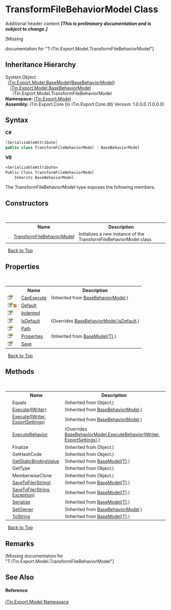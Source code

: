 # TransformFileBehaviorModel Class
Additional header content _**\[This is preliminary documentation and is subject to change.\]**_

\[Missing <summary> documentation for "T:iTin.Export.Model.TransformFileBehaviorModel"\]


## Inheritance Hierarchy
System.Object<br />&nbsp;&nbsp;<a href="6632f561-4175-f1f2-939c-ac8b10159529">iTin.Export.Model.BaseModel</a>(<a href="f9334797-bdc1-1e81-7c19-cea545d52cb6">BaseBehaviorModel</a>)<br />&nbsp;&nbsp;&nbsp;&nbsp;<a href="f9334797-bdc1-1e81-7c19-cea545d52cb6">iTin.Export.Model.BaseBehaviorModel</a><br />&nbsp;&nbsp;&nbsp;&nbsp;&nbsp;&nbsp;iTin.Export.Model.TransformFileBehaviorModel<br />
**Namespace:**&nbsp;<a href="ef57ffcc-e95e-b212-5a46-9aa6f5a3511f">iTin.Export.Model</a><br />**Assembly:**&nbsp;iTin.Export.Core (in iTin.Export.Core.dll) Version: 1.0.0.0 (1.0.0.0)

## Syntax

**C#**<br />
``` C#
[SerializableAttribute]
public class TransformFileBehaviorModel : BaseBehaviorModel
```

**VB**<br />
``` VB
<SerializableAttribute>
Public Class TransformFileBehaviorModel
	Inherits BaseBehaviorModel
```

The TransformFileBehaviorModel type exposes the following members.


## Constructors
&nbsp;<table><tr><th></th><th>Name</th><th>Description</th></tr><tr><td>![Public method](media/pubmethod.gif "Public method")</td><td><a href="e0c52305-22ef-4cdc-a69b-94f54b36974b">TransformFileBehaviorModel</a></td><td>
Initializes a new instance of the TransformFileBehaviorModel class</td></tr></table>&nbsp;
<a href="#transformfilebehaviormodel-class">Back to Top</a>

## Properties
&nbsp;<table><tr><th></th><th>Name</th><th>Description</th></tr><tr><td>![Public property](media/pubproperty.gif "Public property")</td><td><a href="490e87df-0a70-b7d6-1020-b72adfc5e3ed">CanExecute</a></td><td> (Inherited from <a href="f9334797-bdc1-1e81-7c19-cea545d52cb6">BaseBehaviorModel</a>.)</td></tr><tr><td>![Public property](media/pubproperty.gif "Public property")![Static member](media/static.gif "Static member")</td><td><a href="4508294c-aba6-46ea-9a34-2d809b53a7fc">Default</a></td><td /></tr><tr><td>![Public property](media/pubproperty.gif "Public property")</td><td><a href="cc428eef-6a06-5622-2681-7dea822147fb">Indented</a></td><td /></tr><tr><td>![Public property](media/pubproperty.gif "Public property")</td><td><a href="040f31fa-b924-b670-27a1-e7780f6e7ebc">IsDefault</a></td><td> (Overrides <a href="97ded36f-00a1-970b-ac0d-96f90390a5ff">BaseBehaviorModel.IsDefault</a>.)</td></tr><tr><td>![Public property](media/pubproperty.gif "Public property")</td><td><a href="33cf91a0-6dad-abbe-c375-b2415ff13801">Path</a></td><td /></tr><tr><td>![Public property](media/pubproperty.gif "Public property")</td><td><a href="7e88785e-5670-4515-defa-d3f60ae16111">Properties</a></td><td> (Inherited from <a href="6632f561-4175-f1f2-939c-ac8b10159529">BaseModel(T)</a>.)</td></tr><tr><td>![Public property](media/pubproperty.gif "Public property")</td><td><a href="8352bb3c-937d-9428-349a-12b5002be814">Save</a></td><td /></tr></table>&nbsp;
<a href="#transformfilebehaviormodel-class">Back to Top</a>

## Methods
&nbsp;<table><tr><th></th><th>Name</th><th>Description</th></tr><tr><td>![Public method](media/pubmethod.gif "Public method")</td><td>Equals</td><td> (Inherited from Object.)</td></tr><tr><td>![Public method](media/pubmethod.gif "Public method")</td><td><a href="8f146636-5f9c-1a5f-1b11-939b55e93949">Execute(IWriter)</a></td><td> (Inherited from <a href="f9334797-bdc1-1e81-7c19-cea545d52cb6">BaseBehaviorModel</a>.)</td></tr><tr><td>![Public method](media/pubmethod.gif "Public method")</td><td><a href="9d56305d-a549-328a-5c31-3836b28cd954">Execute(IWriter, ExportSettings)</a></td><td> (Inherited from <a href="f9334797-bdc1-1e81-7c19-cea545d52cb6">BaseBehaviorModel</a>.)</td></tr><tr><td>![Protected method](media/protmethod.gif "Protected method")</td><td><a href="a26231f8-8a27-3700-881a-2b2a1f6473ae">ExecuteBehavior</a></td><td> (Overrides <a href="dec66c90-2a13-0a1d-5726-d99c2160fc54">BaseBehaviorModel.ExecuteBehavior(IWriter, ExportSettings)</a>.)</td></tr><tr><td>![Protected method](media/protmethod.gif "Protected method")</td><td>Finalize</td><td> (Inherited from Object.)</td></tr><tr><td>![Public method](media/pubmethod.gif "Public method")</td><td>GetHashCode</td><td> (Inherited from Object.)</td></tr><tr><td>![Protected method](media/protmethod.gif "Protected method")</td><td><a href="4253f171-71af-35d6-e1b1-47af647eb205">GetStaticBindingValue</a></td><td> (Inherited from <a href="6632f561-4175-f1f2-939c-ac8b10159529">BaseModel(T)</a>.)</td></tr><tr><td>![Public method](media/pubmethod.gif "Public method")</td><td>GetType</td><td> (Inherited from Object.)</td></tr><tr><td>![Protected method](media/protmethod.gif "Protected method")</td><td>MemberwiseClone</td><td> (Inherited from Object.)</td></tr><tr><td>![Public method](media/pubmethod.gif "Public method")</td><td><a href="60537b6c-f261-e08e-2eee-1007e9760316">SaveToFile(String)</a></td><td> (Inherited from <a href="6632f561-4175-f1f2-939c-ac8b10159529">BaseModel(T)</a>.)</td></tr><tr><td>![Public method](media/pubmethod.gif "Public method")</td><td><a href="81bbc161-83e1-ff91-7904-4b6a5260f76c">SaveToFile(String, Exception)</a></td><td> (Inherited from <a href="6632f561-4175-f1f2-939c-ac8b10159529">BaseModel(T)</a>.)</td></tr><tr><td>![Public method](media/pubmethod.gif "Public method")</td><td><a href="d84fa1d2-692a-9e10-e839-60da45d50f19">Serialize</a></td><td> (Inherited from <a href="6632f561-4175-f1f2-939c-ac8b10159529">BaseModel(T)</a>.)</td></tr><tr><td>![Public method](media/pubmethod.gif "Public method")</td><td><a href="7fdeb058-2ed4-0e45-bd15-7609902b3e88">SetOwner</a></td><td> (Inherited from <a href="f9334797-bdc1-1e81-7c19-cea545d52cb6">BaseBehaviorModel</a>.)</td></tr><tr><td>![Public method](media/pubmethod.gif "Public method")</td><td><a href="79c32584-b2b0-b6ca-0ade-5f0708e1a9b7">ToString</a></td><td> (Inherited from <a href="6632f561-4175-f1f2-939c-ac8b10159529">BaseModel(T)</a>.)</td></tr></table>&nbsp;
<a href="#transformfilebehaviormodel-class">Back to Top</a>

## Remarks
\[Missing <remarks> documentation for "T:iTin.Export.Model.TransformFileBehaviorModel"\]

## See Also


#### Reference
<a href="ef57ffcc-e95e-b212-5a46-9aa6f5a3511f">iTin.Export.Model Namespace</a><br />